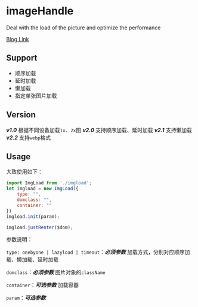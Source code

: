 # imageHandle
Deal with the load of the picture and optimize the performance

[Blog Link](http://daceyu.com/2018/01/09/node_builder/)

## Support
- 顺序加载
- 延时加载
- 懒加载
- 指定单张图片加载

## Version
___v1.0___  根据不同设备加载`1x`、`2x`图
___v2.0___  支持顺序加载、延时加载
___v2.1___  支持懒加载
___v2.2___  支持`webp`格式

## Usage

大致使用如下：

```javascript
import ImgLoad from './imgload';
let imgload = new ImgLoad({
    type: "",
    domclass: "",
    container: ""
})
imgload.init(param);

imgload.justRenter($dom);
```

参数说明：

`type: onebyone | lazyload | timeout`：___必须参数___  加载方式，分别对应顺序加载、懒加载、延时加载

`domclass`：___必须参数___  图片对象的`className`

`container`：___可选参数___  加载容器

`param`：___可选参数___  



